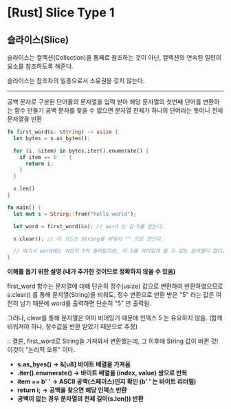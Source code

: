 [Rust] Slice Type 1
======

## 슬라이스(Slice)

슬라이스는 컬렉션(Collection)을 통째로 참조하는 것이 아닌, 컬렉션의 연속된 일련의 요소를 참조하도록 해준다.

슬라이스는 참조자의 일종으로서 소유권을 갖지 않는다.

-----

공백 문자로 구분된 단어들의 문자열을 입력 받아 해당 문자열의 첫번째 단어를 변환하는 함수 만들기
공백 문자를 찾을 수 없으면 문자열 전체가 하나의 단어라는 뜻이니 전체 문자열을 반환

```rust
fn first_word(s: &String) -> usize {
  let bytes = s.as_bytes();

  for (i, &item) in bytes,iter().enumerate() {
    if item == b' ' {
      return i;
    }
  }

  s.len()
}

fn main() {
  let mut s = String::from("hello world");

  let word = first_word(&s); // word 는 값 5를 받는다.

  s.clear(); // 이 코드는 String을 비워서 "" 으로 만든다.

  // 여기서 word에는 여전히 5가 들어있지만, 이 5를 의미있게 쓸 수 있는 문자열이 없다. word는 이제 유효하지 않다.
}

```

**이해를 돕기 위한 설명 (내가 추가한 것이므로 정확하지 않을 수 있음)**

first_word 함수는 문자열에 대해 단순히 정수(usize) 값으로 변환하여 반환하였으므로
s.clear() 를 통해 문자열(String)을 비워도, 정수 변환으로 반환 받은 "5" 라는 값은 여전히 남기 때문에
word를 출력하면 단순히 "5" 만 출력됨.

그러나, clear를 통해 문자열은 이미 비어있기 때문에 인덱스 5 는 유요하지 않음. (함께 비워져야 하나, 정수값을 반환 받았기 때문으로 추정)

:: 결론, first_word로 String을 가져와서 변환했는데, 그 이후에 String 값이 바뀐 것! 이것이 "논리적 오류" 이다.

* **s.as_byes() -> &[u8] 바이트 배열을 가져옴**
* **.iter().enumerate() -> 바이트 배열을 (index, value) 쌍으로 반복**
* **item == b' ' -> ASCII 공백(스페이스)인지 확인 (b' ' 는 바이트 리터럴)**
* **return i; -> 공백을 찾으면 해당 인덱스 반환**
* **공백이 없는 경우 문자열의 전체 길이(s.len()) 반환**
